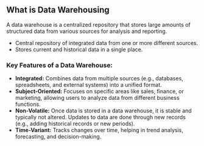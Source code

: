 ## What is Data Warehousing

A data warehouse is a centralized repository that stores large amounts of structured data from various sources for analysis and reporting.

- Central repository of integrated data from one or more different sources.
- Stores current and historical data in a single place.

### Key Features of a Data Warehouse:

- **Integrated:** Combines data from multiple sources (e.g., databases, spreadsheets, and external systems) into a unified format.
- **Subject-Oriented:** Focuses on specific areas like sales, finance, or marketing, allowing users to analyze data from different business functions.
- **Non-Volatile:** Once data is stored in a data warehouse, it is stable and typically not altered. Updates to data are done through new records (e.g., adding historical records or new periods).
- **Time-Variant:** Tracks changes over time, helping in trend analysis, forecasting, and decision-making.